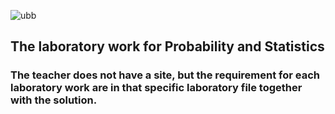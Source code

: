 ![ubb](https://user-images.githubusercontent.com/64086283/102396628-5faa7780-3fe5-11eb-9c8e-cd192a6bdfd6.png)
## The laboratory work for Probability and Statistics
### The teacher does not have a site, but the requirement for each laboratory work are in that specific laboratory file together with the solution.
